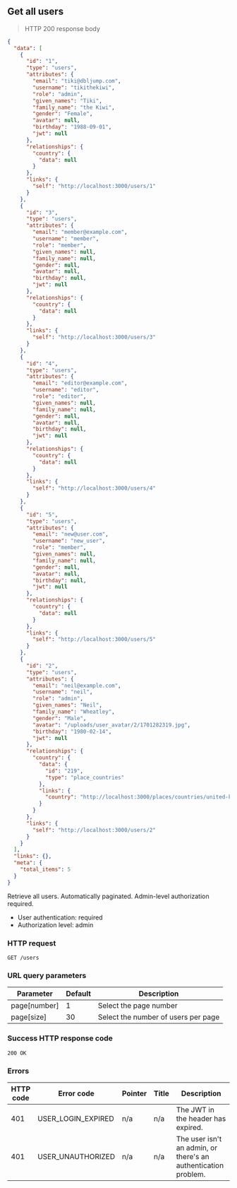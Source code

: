## Get all users

> HTTP 200 response body

```JSON
{
  "data": [
    {
      "id": "1",
      "type": "users",
      "attributes": {
        "email": "tiki@dbljump.com",
        "username": "tikithekiwi",
        "role": "admin",
        "given_names": "Tiki",
        "family_name": "the Kiwi",
        "gender": "Female",
        "avatar": null,
        "birthday": "1988-09-01",
        "jwt": null
      },
      "relationships": {
        "country": {
          "data": null
        }
      },
      "links": {
        "self": "http://localhost:3000/users/1"
      }
    },
    {
      "id": "3",
      "type": "users",
      "attributes": {
        "email": "member@example.com",
        "username": "member",
        "role": "member",
        "given_names": null,
        "family_name": null,
        "gender": null,
        "avatar": null,
        "birthday": null,
        "jwt": null
      },
      "relationships": {
        "country": {
          "data": null
        }
      },
      "links": {
        "self": "http://localhost:3000/users/3"
      }
    },
    {
      "id": "4",
      "type": "users",
      "attributes": {
        "email": "editor@example.com",
        "username": "editor",
        "role": "editor",
        "given_names": null,
        "family_name": null,
        "gender": null,
        "avatar": null,
        "birthday": null,
        "jwt": null
      },
      "relationships": {
        "country": {
          "data": null
        }
      },
      "links": {
        "self": "http://localhost:3000/users/4"
      }
    },
    {
      "id": "5",
      "type": "users",
      "attributes": {
        "email": "new@user.com",
        "username": "new_user",
        "role": "member",
        "given_names": null,
        "family_name": null,
        "gender": null,
        "avatar": null,
        "birthday": null,
        "jwt": null
      },
      "relationships": {
        "country": {
          "data": null
        }
      },
      "links": {
        "self": "http://localhost:3000/users/5"
      }
    },
    {
      "id": "2",
      "type": "users",
      "attributes": {
        "email": "neil@example.com",
        "username": "neil",
        "role": "admin",
        "given_names": "Neil",
        "family_name": "Wheatley",
        "gender": "Male",
        "avatar": "/uploads/user_avatar/2/1701282319.jpg",
        "birthday": "1980-02-14",
        "jwt": null
      },
      "relationships": {
        "country": {
          "data": {
            "id": "219",
            "type": "place_countries"
          },
          "links": {
            "country": "http://localhost:3000/places/countries/united-kingdom"
          }
        }
      },
      "links": {
        "self": "http://localhost:3000/users/2"
      }
    }
  ],
  "links": {},
  "meta": {
    "total_items": 5
  }
}
```

Retrieve all users. Automatically paginated. Admin-level authorization required.

* User authentication: required
* Authorization level: admin

### HTTP request

`GET /users`

### URL query parameters

Parameter | Default | Description
--------- | ------- | -----------
page[number] | 1 | Select the page number
page[size] | 30 | Select the number of users per page

### Success HTTP response code

`200 OK`

### Errors

HTTP code | Error code | Pointer | Title | Description
--------- | ---------- | ------- | ----- | -----------
401 | USER_LOGIN_EXPIRED | n/a | n/a | The JWT in the header has expired.
401 | USER_UNAUTHORIZED | n/a | n/a | The user isn't an admin, or there's an authentication problem.
